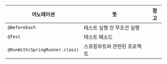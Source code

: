 
| 어노테이션 | 뜻 | 참고 |
| --- | --- | --- |
| `@BeforeEach` | 테스트 실행 전 무조건 실행 |  |
| `@Test` | 테스트 메소드 |  |
| `@RunWith(SpringRunner.class)` | 스프링부트와 관련된 프로젝트 |  |
